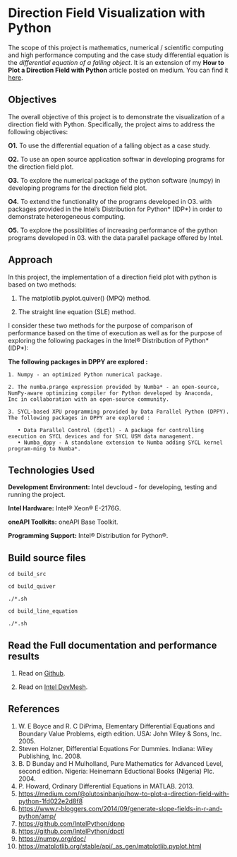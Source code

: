 # Direction Field Visualization with Python

The scope of this project is mathematics, numerical / scientific computing and high performance computing and the case study differential equation is the *differential equation of a falling object*. It is an extension of my **How to Plot a Direction Field with Python** article posted on medium. You can find it [here](https://medium.com/@olutosinbanjo/how-to-plot-a-direction-field-with-python-1fd022e2d8f8). 

## Objectives

The overall objective of this project is to demonstrate the visualization of a direction field with Python. Specifically, the project aims to address the following objectives: 

**O1.** To use the differential equation of a falling object as a case study. 

**O2.** To use an open source application softwar in developing programs for the direction field plot.

**O3.** To explore the numerical package of the python software (numpy) in developing programs for the direction field plot.

**O4.** To extend the functionality of the programs developed in O3. with packages provided in the Intel’s Distribution for Python* (IDP*) in order to demonstrate heterogeneous computing.

**O5.** To explore the possibilities of increasing performance of the python programs developed in 03. with the data parallel package offered by Intel. 

## Approach

In this project, the implementation of a direction field plot with python is based on two methods:

1. The matplotlib.pyplot.quiver() (MPQ) method.
 
2. The straight line equation (SLE) method.  

I consider these two methods for the purpose of comparison of performance based on the time of execution  as well as for the purpose of exploring the following packages in the Intel® Distribution of Python* (IDP*):

**The following packages in DPPY are explored :**

    1. Numpy - an optimized Python numerical package.
    
    2. The numba.prange expression provided by Numba* - an open-source, NumPy-aware optimizing compiler for Python developed by Anaconda, 
    Inc in collaboration with an open-source community.
    
    3. SYCL-based XPU programming provided by Data Parallel Python (DPPY). The following packages in DPPY are explored :
    
       • Data Parallel Control (dpctl) - A package for controlling execution on SYCL devices and for SYCL USM data management.
       • Numba_dppy - A standalone extension to Numba adding SYCL kernel program-ming to Numba*.

    
## Technologies Used

**Development Environment:** Intel devcloud - for developing, testing and running the project.

**Intel Hardware:** Intel® Xeon® E-2176G.

**oneAPI Toolkits:** oneAPI Base Toolkit.

**Programming Support:** Intel® Distribution for Python®. 

## Build source files

```
cd build_src

cd build_quiver

./*.sh

cd build_line_equation

./*.sh
```

## Read the Full documentation and performance results

1. Read on [Github](https://github.com/olutosinbanjo/direction_field/blob/27c242ee4b3c9bbd17c24e95eec297bbb1063cf9/doc/Direction_Field.pdf).

2. Read on [Intel DevMesh](https://devmesh.intel.com/projects/direction-field-visualization-with-python).

## References

1. W. E Boyce and R. C DiPrima, Elementary Differential Equations and Boundary Value Problems, eigth edition. USA: John Wiley & Sons, Inc. 2005.
2. Steven Holzner, Differential Equations For Dummies. Indiana: Wiley Publishing, Inc. 2008.
3. B. D Bunday and H Mulholland, Pure Mathematics for Advanced Level, second edition. Nigeria: Heinemann Eductional Books (Nigeria) Plc. 2004.
4. P. Howard, Ordinary Differential Equations in MATLAB. 2013.
5. https://medium.com/@olutosinbanjo/how-to-plot-a-direction-field-with-python-1fd022e2d8f8
6. https://www.r-bloggers.com/2014/09/generate-slope-fields-in-r-and-python/amp/
7. https://github.com/IntelPython/dpnp
8. https://github.com/IntelPython/dpctl
9. https://numpy.org/doc/
10. https://matplotlib.org/stable/api/_as_gen/matplotlib.pyplot.html
